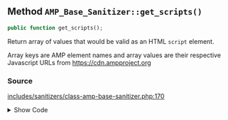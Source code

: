 ## Method `AMP_Base_Sanitizer::get_scripts()`

```php
public function get_scripts();
```

Return array of values that would be valid as an HTML `script` element.

Array keys are AMP element names and array values are their respective Javascript URLs from https://cdn.ampproject.org

### Source

[includes/sanitizers/class-amp-base-sanitizer.php:170](https://github.com/ampproject/amp-wp/blob/develop/includes/sanitizers/class-amp-base-sanitizer.php#L170-L172)

<details>
<summary>Show Code</summary>

```php
public function get_scripts() {
	return [];
}
```

</details>
